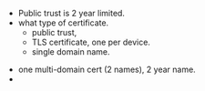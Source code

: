
* Public trust is 2 year limited.
* what type of certificate.
   - public trust,
   - TLS certificate, one per device.
   - single domain name.

- one multi-domain cert (2 names), 2 year name.
-
